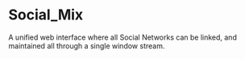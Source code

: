 # Social_Mix
A unified web interface where all Social Networks can be linked, and maintained all through a single window stream.
